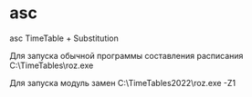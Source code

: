 # asc
asc TimeTable + Substitution

Для запуска обычной программы составления расписания
C:\TimeTables\roz.exe

Для запуска модуль замен
C:\TimeTables2022\roz.exe -Z1
